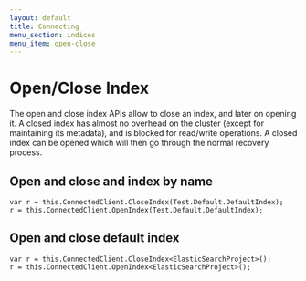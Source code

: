 ```yaml
---
layout: default
title: Connecting
menu_section: indices
menu_item: open-close
---
```



# Open/Close Index

The open and close index APIs allow to close an index, and later on opening it. A closed index has almost no overhead on the cluster (except for maintaining its metadata), and is blocked for read/write operations. A closed index can be opened which will then go through the normal recovery process.

## Open and close and index by name

	var r = this.ConnectedClient.CloseIndex(Test.Default.DefaultIndex);
	r = this.ConnectedClient.OpenIndex(Test.Default.DefaultIndex);


## Open and close default index

	var r = this.ConnectedClient.CloseIndex<ElasticSearchProject>();
	r = this.ConnectedClient.OpenIndex<ElasticSearchProject>();


